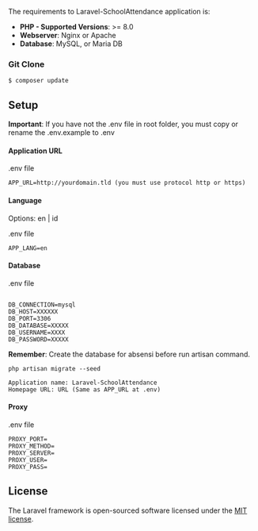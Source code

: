 The requirements to Laravel-SchoolAttendance application is:

- **PHP - Supported Versions**: >= 8.0
- **Webserver**: Nginx or Apache
- **Database**: MySQL, or Maria DB

### Git Clone

```
$ composer update
```

## Setup

**Important**: If you have not the .env file in root folder, you must copy or rename the .env.example to .env

#### Application URL

.env file

```
APP_URL=http://yourdomain.tld (you must use protocol http or https)
```

#### Language

Options: en | id

.env file

```
APP_LANG=en
```

#### Database

.env file

```

DB_CONNECTION=mysql
DB_HOST=XXXXXX
DB_PORT=3306
DB_DATABASE=XXXXX
DB_USERNAME=XXXX
DB_PASSWORD=XXXXX
```

**Remember**: Create the database for absensi before run artisan command.

```
php artisan migrate --seed
```

```
Application name: Laravel-SchoolAttendance
Homepage URL: URL (Same as APP_URL at .env)
```

#### Proxy

.env file

```
PROXY_PORT=
PROXY_METHOD=
PROXY_SERVER=
PROXY_USER=
PROXY_PASS=
```

## License

The Laravel framework is open-sourced software licensed under the [MIT license](https://opensource.org/licenses/MIT).
